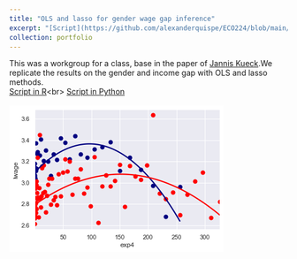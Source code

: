 ```yaml
---
title: "OLS and lasso for gender wage gap inference"
excerpt: "[Script](https://github.com/alexanderquispe/ECO224/blob/main/Labs/replication_1/Grupo%204_lab1%20(Python)%20(2).ipynb): We replecate a paper in wage and gender gap."
collection: portfolio
---
```

This was a workgroup for a class, base in the paper of [Jannis Kueck](https://www.kaggle.com/janniskueck/ols-and-lasso-for-gender-wage-gap-inference?scriptVersionId=68863074).We replicate the results on the gender and income gap with OLS and lasso methods. <br>
[Script in R]("https://github.com/alexanderquispe/ECO224/blob/main/Labs/replication_1/Grupo%204_lab1%20(Python)%20(2).ipynb")<br>
[Script in Python](https://github.com/alexanderquispe/ECO224/blob/main/Labs/replication_1/Grupo%204_lab1%20(Python)%20(2).ipynb) 
<br>
<br/><img src='/images/wagegap.png'>
